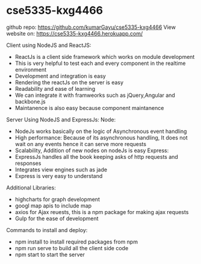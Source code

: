 # cse5335-kxg4466

github repo: https://github.com/kumarGayu/cse5335-kxg4466
View website on: https://cse5335-kxg4466.herokuapp.com/

Client using NodeJS and ReactJS:
  - ReactJs is a client side framework which works on module development
  - This is very helpful to test each and every component in the realtime environment
  - Development and integration is easy
  - Rendering the reactJs on the server is easy
  - Readability and ease of learning
  - We can integrate it with framweorks such as jQuery,Angular and backbone.js
  - Maintanence is also easy because component maintanence
  
Server Using NodeJS and ExpressJs:
Node:
  - NodeJs works basically on the logic of Asynchronous event handling
  - High performance: Because of its asynchronous handling, It does not wait on any events hence it can serve more requests
  - Scalability, Addition of new nodes on nodeJs is easy
Express:  
  - ExpressJs handles all the book keeping asks of http requests and responses
  - Integrates view engines such as jade
  - Express is very easy to understand

Additional Libraries:

  - highcharts for graph development 
  - googl map apis to include map
  - axios for Ajax reuests, this is a npm package for making ajax requests 
  - Gulp for the ease of development

Commands to install and deploy:
  - npm install
  to install required packages from npm
  - npm run serve
  to  build all the client side code
  - npm start
  to start the server
  
